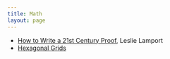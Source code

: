 ```yaml
---
title: Math
layout: page
---
```


* [How to Write a 21st Century Proof](http://research.microsoft.com/en-us/um/people/lamport/pubs/proof.pdf), Leslie Lamport
* [Hexagonal Grids](http://www.redblobgames.com/grids/hexagons/)
